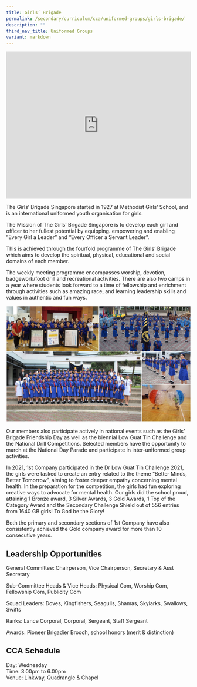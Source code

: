 ```yaml
---
title: Girls’ Brigade
permalink: /secondary/curriculum/cca/uniformed-groups/girls-brigade/
description: ""
third_nav_title: Uniformed Groups
variant: markdown
---
```

<div style="width:100%; height:400px">
  <iframe class="ive_eobj_center" allowfullscreen="" frameborder="0" title="MGS Heritage Video" src="https://www.youtube.com/embed/_4GY9bmmbCA" height="100%" width="100%">
  </iframe>
</div>


The Girls’ Brigade Singapore started in 1927 at Methodist Girls’ School, and is an international uniformed youth organisation for girls.

  

The Mission of The Girls’ Brigade Singapore is to develop each girl and officer to her fullest potential by equipping. empowering and enabling ”Every Girl a Leader” and “Every Officer a Servant Leader”.

  

This is achieved through the fourfold programme of The Girls’ Brigade which aims to develop the spiritual, physical, educational and social domains of each member.

  

The weekly meeting programme encompasses worship, devotion, badgework/foot drill and recreational activities. There are also two camps in a year where students look forward to a time of fellowship and enrichment through activities such as amazing race, and learning leadership skills and values in authentic and fun ways.

![](/images/Sec_cca/girl%20brigade.jpg)

Our members also participate actively in national events such as the Girls’ Brigade Friendship Day as well as the biennial Low Guat Tin Challenge and the National Drill Competitions. Selected members have the opportunity to march at the National Day Parade and participate in inter-uniformed group activities.

  

In 2021, 1st Company participated in the Dr Low Guat Tin Challenge 2021, the girls were tasked to create an entry related to the theme “Better Minds, Better Tomorrow”, aiming to foster deeper empathy concerning mental health. In the preparation for the competition, the girls had fun exploring creative ways to advocate for mental health. Our girls did the school proud, attaining 1 Bronze award, 3 Silver Awards, 3 Gold Awards, 1 Top of the Category Award and the Secondary Challenge Shield out of 556 entries from 1640 GB girls! To God be the Glory!&nbsp;

  

Both the primary and secondary sections of 1st Company have also consistently achieved the Gold company award for more than 10 consecutive years.

## Leadership Opportunities

General Committee: Chairperson, Vice Chairperson, Secretary &amp; Asst Secretary

Sub-Committee Heads &amp; Vice Heads: Physical Com, Worship Com, Fellowship Com, Publicity Com

Squad Leaders: Doves, Kingfishers, Seagulls, Shamas, Skylarks, Swallows, Swifts

Ranks: Lance Corporal, Corporal, Sergeant, Staff Sergeant

Awards: Pioneer Brigadier Brooch, school honors (merit &amp; distinction)


## CCA Schedule

Day: Wednesday <br>
Time: 3.00pm to 6.00pm <br>
Venue: Linkway, Quadrangle &amp; Chapel <br>